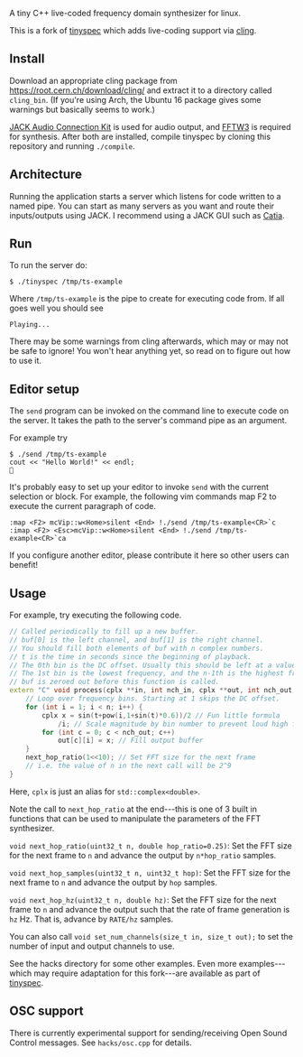 A tiny C++ live-coded frequency domain synthesizer for linux.

This is a fork of [tinyspec](https://github.com/nwoeanhinnogaehr/tinyspec) which adds live-coding support
via [cling](https://root.cern.ch/cling).

## Install
Download an appropriate cling package from https://root.cern.ch/download/cling/
and extract it to a directory called `cling_bin`.
(If you're using Arch, the Ubuntu 16 package gives some warnings but basically seems to work.)

[JACK Audio Connection Kit](http://www.jackaudio.org/) is used for audio output, and [FFTW3](http://www.fftw.org/) is required for synthesis.
After both are installed, compile tinyspec by cloning this repository and running `./compile`.

## Architecture

Running the application starts a server which listens for code written to a named pipe.
You can start as many servers as you want and route their inputs/outputs using
JACK. I recommend using a JACK GUI such as [Catia](https://kx.studio/Applications:Catia).

## Run

To run the server do:
```
$ ./tinyspec /tmp/ts-example
```
Where `/tmp/ts-example` is the pipe to create for executing code from.
If all goes well you should see
```
Playing...
```
There may be some warnings from cling afterwards, which may or may not be safe to ignore!
You won't hear anything yet, so read on to figure out how to use it.

## Editor setup
The `send` program can be invoked on the command line to execute code on the server.
It takes the path to the server's command pipe as an argument.

For example try
```
$ ./send /tmp/ts-example
cout << "Hello World!" << endl;

```

It's probably easy to set up your editor to invoke `send` with the current selection or block.
For example, the following vim commands map F2 to execute the current paragraph of code.
```
:map <F2> mcVip::w<Home>silent <End> !./send /tmp/ts-example<CR>`c
:imap <F2> <Esc>mcVip::w<Home>silent <End> !./send /tmp/ts-example<CR>`ca
```
If you configure another editor, please contribute it here so other users can benefit!

## Usage

For example, try executing the following code.

```C++
// Called periodically to fill up a new buffer.
// buf[0] is the left channel, and buf[1] is the right channel.
// You should fill both elements of buf with n complex numbers.
// t is the time in seconds since the beginning of playback.
// The 0th bin is the DC offset. Usually this should be left at a value of 0.
// The 1st bin is the lowest frequency, and the n-1th is the highest frequency.
// buf is zeroed out before this function is called.
extern "C" void process(cplx **in, int nch_in, cplx **out, int nch_out, int n, double t){
    // Loop over frequency bins. Starting at 1 skips the DC offset.
    for (int i = 1; i < n; i++) {
        cplx x = sin(t+pow(i,1+sin(t)*0.6))/2 // Fun little formula
            /i; // Scale magnitude by bin number to prevent loud high frequency noises.
        for (int c = 0; c < nch_out; c++)
            out[c][i] = x; // Fill output buffer
    }
    next_hop_ratio(1<<10); // Set FFT size for the next frame
    // i.e. the value of n in the next call will be 2^9
}
```

Here, `cplx` is just an alias for `std::complex<double>`.

Note the call to `next_hop_ratio` at the end---this is one of 3 built in functions that can be used to
manipulate the parameters of the FFT synthesizer.

`void next_hop_ratio(uint32_t n, double hop_ratio=0.25)`:
Set the FFT size for the next frame to `n` and advance the output by `n*hop_ratio` samples.

`void next_hop_samples(uint32_t n, uint32_t hop)`:
Set the FFT size for the next frame to `n` and advance the output by `hop` samples.

`void next_hop_hz(uint32_t n, double hz)`:
Set the FFT size for the next frame to `n` and advance the output such that the rate of
frame generation is `hz` Hz. That is, advance by `RATE/hz` samples.

You can also call `void set_num_channels(size_t in, size_t out);`
to set the number of input and output channels to use.

See the hacks directory for some other examples.
Even more examples---which may require adaptation for this fork---are available as part of [tinyspec](https://github.com/nwoeanhinnogaehr/tinyspec).

## OSC support

There is currently experimental support for sending/receiving Open Sound Control messages.
See `hacks/osc.cpp` for details.
